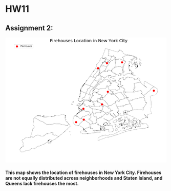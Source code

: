 # HW11

## Assignment 2:

![alt text](https://github.com/saraaita/PUI2018_soa238/blob/master/HW11_soa238/download.png)
#### This map shows the location of firehouses in New York City. Firehouses are not equally distributed across neighborhoods and Staten Island, and Queens lack firehouses the most.

